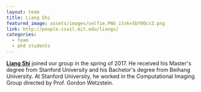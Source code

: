 ```yaml
---
layout: team
title: Liang Shi
featured_image: assets/images/selfie.PNG_itok=5bY0Ocs3.png
link: http://people.csail.mit.edu/liangs/
categories:
  - team
  - phd students
---
```

**[Liang Shi](http://people.csail.mit.edu/liangs/)** joined our group in the spring of 2017. He received his Master's degree from Stanford University and his Bachelor's degree from Beihang University. At Stanford University, he worked in the Computational Imaging Group directed by Prof. Gordon Wetzstein.